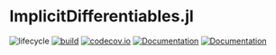 # ImplicitDifferentiables.jl

![lifecycle](https://img.shields.io/badge/lifecycle-experimental-orange.svg)
[![build](https://github.com/tpapp/ImplicitDifferentiables.jl/workflows/CI/badge.svg)](https://github.com/tpapp/ImplicitDifferentiables.jl/actions?query=workflow%3ACI)
[![codecov.io](http://codecov.io/github/tpapp/ImplicitDifferentiables.jl/coverage.svg?branch=master)](http://codecov.io/github/tpapp/ImplicitDifferentiables.jl?branch=master)
[![Documentation](https://img.shields.io/badge/docs-stable-blue.svg)](https://tpapp.github.io/ImplicitDifferentiables.jl/stable)
[![Documentation](https://img.shields.io/badge/docs-master-blue.svg)](https://tpapp.github.io/ImplicitDifferentiables.jl/dev)


